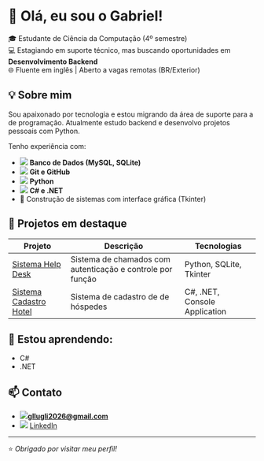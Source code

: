 # 👋 Olá, eu sou o Gabriel!

🎓 Estudante de Ciência da Computação (4º semestre)  
💻 Estagiando em suporte técnico, mas buscando oportunidades em **Desenvolvimento Backend**  
🌐 Fluente em inglês | Aberto a vagas remotas (BR/Exterior)

## 💡 Sobre mim

Sou apaixonado por tecnologia e estou migrando da área de suporte para a de programação. Atualmente estudo backend e desenvolvo projetos pessoais com Python.

Tenho experiência com:
- <img src="https://img.shields.io/badge/Sqlite-003B57?style=for-the-badge&logo=sqlite&logoColor=white"/> **Banco de Dados (MySQL, SQLite)**
- <img src="https://img.shields.io/badge/GIT-E44C30?style=for-the-badge&logo=git&logoColor=white"/> **Git e GitHub**
- <img src="https://img.shields.io/badge/Python-FFD43B?style=for-the-badge&logo=python&logoColor=blue"/> **Python**
- <img src="https://img.shields.io/badge/C%23-239120?style=for-the-badge&logo=csharp&logoColor=white"/> **C# e .NET**
- 🧰 Construção de sistemas com interface gráfica (Tkinter)

## 📂 Projetos em destaque

| Projeto | Descrição | Tecnologias |
|--------|-----------|-------------|
| [Sistema Help Desk](https://github.com/gllugli/help-desk-system) | Sistema de chamados com autenticação e controle por função | Python, SQLite, Tkinter |
| [Sistema Cadastro Hotel](https://github.com/gllugli/Sistema-Hotel) | Sistema de cadastro de de hóspedes | C#, .NET, Console Application |

## 🧠 Estou aprendendo:

- C#
- .NET
  
## 📫 Contato

- <img src="https://img.shields.io/badge/Gmail-D14836?style=for-the-badge&logo=gmail&logoColor=white"/>**gllugli2026@gmail.com**
- <img src="https://img.shields.io/badge/LinkedIn-0077B5?style=for-the-badge&logo=linkedin&logoColor=white"/> [LinkedIn](https://www.linkedin.com/in/gabriel-lars%C3%A3o-lugli-344182372/)

---
⭐ *Obrigado por visitar meu perfil!*
